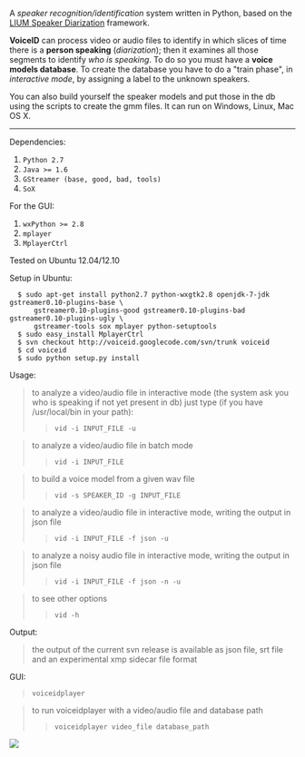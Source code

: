 A _speaker recognition/identification_ system written in Python, based on the [LIUM Speaker Diarization](http://lium3.univ-lemans.fr/diarization/doku.php) framework.

**VoiceID** can process video or audio files to identify in which slices of time there is a **person speaking** (_diarization_); then it examines all those segments to identify _who is speaking_. To do so you must have a **voice models database**. To create the database you have to do a "train phase", in _interactive mode_, by assigning a label to the unknown speakers.

You can also build yourself the speaker models and put those in the db using the scripts to create the gmm files.
It can run on Windows, Linux, Mac OS X.

---

Dependencies:
  1. `Python 2.7`
  1. `Java >= 1.6`
  1. `GStreamer (base, good, bad, tools)`
  1. `SoX`

For the GUI:
  1. `wxPython >= 2.8`
  1. `mplayer`
  1. `MplayerCtrl`

Tested on Ubuntu 12.04/12.10

Setup in Ubuntu:

```
  $ sudo apt-get install python2.7 python-wxgtk2.8 openjdk-7-jdk gstreamer0.10-plugins-base \
      gstreamer0.10-plugins-good gstreamer0.10-plugins-bad gstreamer0.10-plugins-ugly \
      gstreamer-tools sox mplayer python-setuptools
  $ sudo easy_install MplayerCtrl
  $ svn checkout http://voiceid.googlecode.com/svn/trunk voiceid
  $ cd voiceid
  $ sudo python setup.py install

```
Usage:
> to analyze a video/audio file in interactive mode (the system ask you who is speaking if not yet present in db) just type (if you have /usr/local/bin in your path):
> > `vid -i INPUT_FILE -u`


> to analyze a video/audio file in batch mode
> > `vid -i INPUT_FILE`



> to build a voice model from a given wav file
> > `vid -s SPEAKER_ID -g INPUT_FILE`



> to analyze a video/audio file in interactive mode, writing the output in json file
> > `vid -i INPUT_FILE -f json -u`


> to analyze a noisy audio file in interactive mode, writing the output in json file
> > `vid -i INPUT_FILE -f json -n -u`


> to see other options
> > `vid -h`

Output:

> the output of the current svn release is available as json file, srt file and an experimental xmp sidecar file format

GUI:
> `voiceidplayer`

> to run voiceidplayer with a video/audio file and database path
> > `voiceidplayer video_file database_path`

<img src="https://web.archive.org/web/20150430120121/https://voiceid.googlecode.com/svn/trunk/doc/source/img-latex/player1_pix.png">

